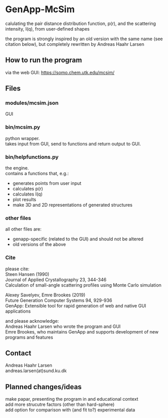 # GenApp-McSim

calulating the pair distance distribution function, p(r), and the scattering intensity, I(q), from user-defined shapes

the program is strongly inspired by an old version with the same name (see citation below), but completely rewritten by Andreas Haahr Larsen    

## How to run the program

via the web GUI: https://somo.chem.utk.edu/mcsim/

## Files

### modules/mcsim.json
GUI

### bin/mcsim.py
python wrapper.   
takes input from GUI, send to functions and return output to GUI.   

### bin/helpfunctions.py
the engine.   
contains a functions that, e.g.:  
- generates points from user input   
- calculates p(r)   
- calculates I(q)   
- plot results    
- make 3D and 2D representations of generated structures   

### other files
all other files are:    
- genapp-specific (related to the GUI) and should not be altered    
- old versions of the above    

### Cite
please cite:     
Steen Hansen (1990)    
Journal of Applied Crystallography 23, 344-346     
Calculation of small-angle scattering profiles using Monte Carlo simulation    

Alexey Savelyev, Emre Brookes (2019)    
Future Generation Computer Systems 94, 929-936    
GenApp: Extensible tool for rapid generation of web and native GUI applications    

and please acknowledge:    
Andreas Haahr Larsen who wrote the program and GUI    
Emre Brookes, who maintains GenApp and supports development of new programs and features   

## Contact
Andreas Haahr Larsen    
andreas.larsen(at)sund.ku.dk 

## Planned changes/ideas    
make papar, presenting the program in and educational context   
add more strucutre factors (other than hard-sphere)   
add option for comparison with (and fit to?) experimental data   
